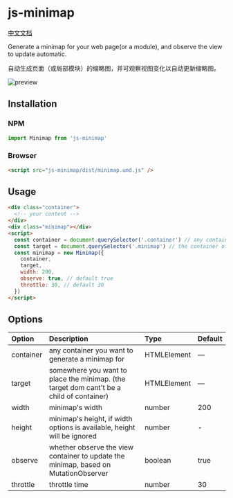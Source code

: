 # js-minimap

[中文文档](https://github.com/hx24/js-minimap/blob/master/README-CN.md)

Generate a minimap for your web page(or a module), and observe the view to update automatic.

自动生成页面（或局部模块）的缩略图，并可观察视图变化以自动更新缩略图。

![preview](https://qnm.hunliji.com/FtjaiZMwrepSyKiB33s9KhHrZk9J)

## Installation

### NPM

```javascript
import Minimap from 'js-minimap'
```

### Browser

```html
<script src="js-minimap/dist/minimap.umd.js" />
```

## Usage

```html
<div class="container">
  <!-- your content -->
</div>
<div class="minimap"></div>
<script>
  const container = document.querySelector('.container') // any container you want to generate a minimap for
  const target = document.querySelector('.minimap') // the container of the minimap
  const minimap = new Minimap({
    container,
    target,
    width: 200,
    observe: true, // default true
    throttle: 30, // default 30
  })
</script>
```

## Options

| Option    | Description                                                                              | Type        | Default |
| :-------- | :--------------------------------------------------------------------------------------- | :---------- | :------ |
| container | any container you want to generate a minimap for                                         | HTMLElement | —       |
| target    | somewhere you want to place the minimap. (the target dom cant't be a child of container) | HTMLElement | —       |
| width     | minimap's width                                                                          | number      | 200     |
| height    | minimap's height, if width options is available, height will be ignored                  | number      | -       |
| observe   | whether observe the view container to update the minimap, based on MutationObserver      | boolean     | true    |
| throttle  | throttle time                                                                            | number      | 30      |
